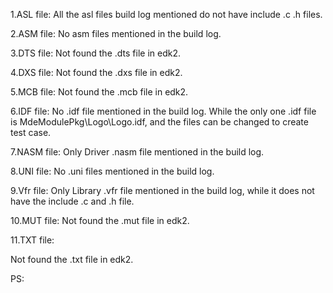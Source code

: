 1.ASL file:
All the asl files build log mentioned do not have include .c .h files.

2.ASM file:
No asm files mentioned in the build log.

3.DTS file:
Not found the .dts file in edk2.

4.DXS file:
Not found the .dxs file in edk2.

5.MCB file:
Not found the .mcb file in edk2.

6.IDF file:
No .idf file mentioned in the build log. While the only one .idf file is MdeModulePkg\Logo\Logo.idf, and the files can be changed to create test case.

7.NASM file:
Only Driver .nasm file mentioned in the build log.

8.UNI file:
No .uni files mentioned in the build log.

9.Vfr file:
Only Library .vfr file mentioned in the build log, while it does not have the include .c and .h file.

10.MUT file:
Not found the .mut file in edk2.

11.TXT file:

Not found the .txt file in edk2.







PS: